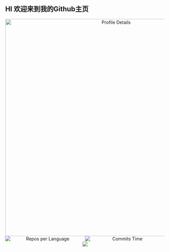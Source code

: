 
## HI 欢迎来到我的Github主页

<div align="center">
    <img src="http://github-profile-summary-cards.vercel.app/api/cards/profile-details?username=BaiHengRui&theme=transparent" alt="Profile Details" style="max-width: 100%; width: 685px;">
</div>

<div align="center" style="display: flex; justify-content: center; max-width: 600px; margin: 0 auto;">
    <img src="http://github-profile-summary-cards.vercel.app/api/cards/repos-per-language?username=BaiHengRui&theme=transparent&exclude=html,Gerber%20Image" alt="Repos per Language" style="flex: 1; max-width: 50%;">
    <img src="http://github-profile-summary-cards.vercel.app/api/cards/productive-time?username=BaiHengRui&theme=transparent&utcOffset=+8" alt="Commits Time" style="flex: 1; max-width: 50%;">
</div>
<div align="center"> 
  <img src="https://activity-graph.herokuapp.com/graph?username=BaiHengRui&theme=xcode" /> 
</div>
